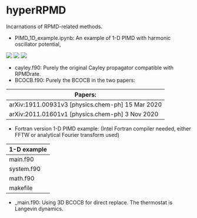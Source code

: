 # hyperRPMD
Incarnations of RPMD-related methods.

* PIMD_1D_example.ipynb: An example of 1-D PIMD with harmonic oscillator potential, 
<img src="https://render.githubusercontent.com/render/math?math=V(x) = \frac{1}{2}k(x-x_{0})^2">
<img src="https://render.githubusercontent.com/render/math?math=k = 0.5 \, \, {\rm{a.u.}}">
<img src="https://render.githubusercontent.com/render/math?math=x_{0} = 1.0 \, \, {\rm{a.u.}}">


* cayley.f90: Purely the original Cayley propagator compatible with RPMDrate.
* BCOCB.f90: Purely the BCOCB in the two papers: 


|  Papers:  |  
|---|
| arXiv:1911.00931v3 [physics.chem-ph] 15 Mar 2020  |
|  arXiv:2011.01601v1 [physics.chem-ph] 3 Nov 2020 | 

* Fortran version 1-D PIMD example: (Intel Fortran compiler needed, either FFTW or analytical Fourier transform used)


|  1-D example |  
|---|
| main.f90  |
|  system.f90 |
|  math.f90 |
|  makefile |

* \_main.f90: Using 3D BCOCB for direct replace. The thermostat is Langevin dynamics.
